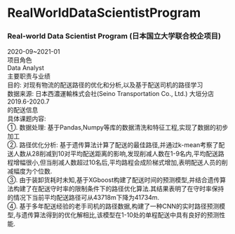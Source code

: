 # RealWorldDataScientistProgram
### Real-world Data Scientist Program (日本国立大学联合校企项目)
2020-09~2021-01  
项目角色  
Data Analyst  
主要职责与业绩  
目的: 对现有物流的配送路径的优化和分析,以及基于配送司机的路径学习   
数据来源: 日本西濃運輸株式会社(Seino Transportation Co., Ltd.) 大垣分店 2019.6-2020.7  
的配送信息   
具体课题内容:   
①. 数据处理: 基于Pandas,Numpy等库的数据清洗和特征工程,实现了数据的初步加工   
②. 路径优化分析: 基于遗传算法计算了配送的最佳路径,并通过k-mean考察了配送人数从28削减到10对平均配送距离的影响,发现削减人数在1-9名内,平均配送路程增幅很小,但当削减人数超过10名后,平均路程会成阶梯式增加,表明配送人员的削减幅度为个位数.   
③. 由于装卸货耗时未知,基于XGboost构建了配送时间的预测模型,并结合遗传算法构建了在配送守时率的限制条件下的路径优化算法.其结果表明了在守时率保持的情况下当前平均配送路径可从43718m下降为41734m.   
④. 基于多年配送经验的老手司机的路径数据,构建了一种CNN的实时路径预测模型,与遗传算法得到的优化解相比,该模型在1-10处的单程配送中具有良好的预测性能.  
 
